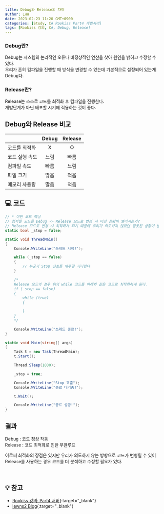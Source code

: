 ```yaml
---
title: Debug와 Release의 차이
author: LHH
date: 2023-02-23 11:20 GMT+0900
categories: [Study, C# Rookiss Part4 게임서버]
tags: [Rookiss 강의, C#, Debug, Release]
---
```


### Debug란?
Debug는 시스템의 논리적인 오류나 비정상적인 연산을 찾아 원인을 밝히고 수정할 수 있다. <br>
우리가 흔히 컴파일을 진행할 때 방식을 변경할 수 있는데 기본적으로 설정되어 있는게 Debug다.

### Release란?
Release는 스스로 코드를 최적화 후 컴파일을 진행한다. <br>
개발단계가 아닌 배포할 시기에 적용하는 것이 좋다.

## Debug와 Release 비교

|               | Debug | Release |
|:--------------|:-----:|:-------:|
| 코드를 최적화  |  X    | O       |
| 코드 실행 속도 | 느림  | 빠름    |
| 컴파일 속도    | 빠름  | 느림    |
| 파일 크기      | 많음  | 적음    |
| 메모리 사용량  | 많음  | 적음    |

## 💻 코드
```cs
// * 이번 코드 핵심
// 컴파일 모드를 Debug -> Release 모드로 변경 시 어떤 상황이 벌어지는가?
// Release 모드로 변경 시 최적화가 되기 때문에 우리가 의도하지 않았던 잘못된 상황이 발생 할 수 있다.
static bool _stop = false;

static void ThreadMain()
{
    Console.WriteLine("쓰레드 시작!");

    while (_stop == false)
    {
        // 누군가 Stop 신호를 해주길 기다린다
    }

    /*
    Release 모드의 경우 위의 while 코드를 아래와 같은 코드로 최적화하게 된다.
    if (_stop == false)
    {
        while (true)
        {

        }
    }
    */

    Console.WriteLine("쓰레드 종료!");
}

static void Main(string[] args)
{
    Task t = new Task(ThreadMain);
    t.Start();

    Thread.Sleep(1000);

    _stop = true;

    Console.WriteLine("Stop 호출");
    Console.WriteLine("종료 대기중!");

    t.Wait();

    Console.WriteLine("종료 성공!");
}
```

## 결과
Debug : 코드 정상 작동 <br>
Release : 코드 최적화로 인한 무한루프 <br>

이로써 최적화의 장점은 있지만 우리가 의도하지 않는 방향으로 코드가 변형될 수 있어 Release를 사용하는 경우 코드를 더 분석하고 수정할 필요가 있다.

<br>

## 💡 참고
- [Rookiss 강의: Part4 서버](https://www.inflearn.com/course/%EC%9C%A0%EB%8B%88%ED%8B%B0-mmorpg-%EA%B0%9C%EB%B0%9C-part4){:target="_blank"}
- [lewns2 Blog](https://salon.tistory.com/19){:target="_blank"}